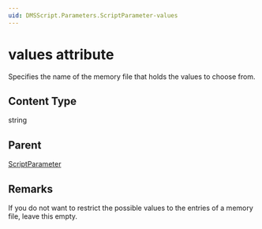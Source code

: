 ```yaml
---
uid: DMSScript.Parameters.ScriptParameter-values
---
```


# values attribute

Specifies the name of the memory file that holds the values to choose from.

## Content Type

string

## Parent

[ScriptParameter](xref:DMSScript.Parameters.ScriptParameter)

## Remarks

 If you do not want to restrict the possible values to the entries of a memory file, leave this empty.
